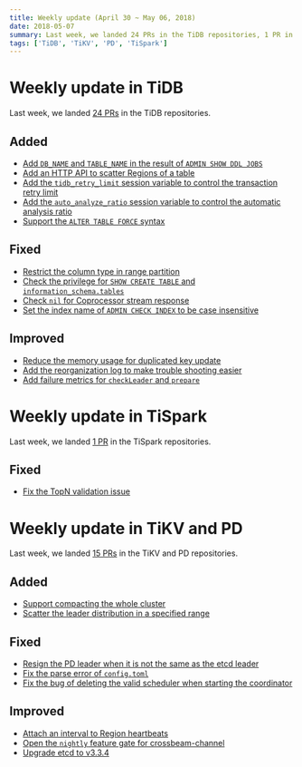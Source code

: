 ```yaml
---
title: Weekly update (April 30 ~ May 06, 2018)
date: 2018-05-07
summary: Last week, we landed 24 PRs in the TiDB repositories, 1 PR in the TiSpark repositories, and 15 PRs in the TiKV and PD repositories.
tags: ['TiDB', 'TiKV', 'PD', 'TiSpark']
---
```


# Weekly update in TiDB

Last week, we landed [24 PRs](https://github.com/pingcap/tidb/pulls?utf8=%E2%9C%93&q=is%3Apr+is%3Amerged+merged%3A2018-04-30..2018-05-06+) in the TiDB repositories.

## Added

- [Add `DB_NAME` and `TABLE_NAME` in the result of `ADMIN SHOW DDL JOBS`](https://github.com/pingcap/tidb/pull/6276)
- [Add an HTTP API to scatter Regions of a table](https://github.com/pingcap/tidb/pull/6378)
- [Add the `tidb_retry_limit` session variable to control the transaction retry limit](https://github.com/pingcap/tidb/pull/6369)
- [Add the `auto_analyze_ratio` session variable to control the automatic analysis ratio](https://github.com/pingcap/tidb/pull/6455)
- [Support the `ALTER TABLE FORCE` syntax](https://github.com/pingcap/tidb/pull/6476)

## Fixed

- [Restrict the column type in range partition](https://github.com/pingcap/tidb/pull/6339)
- [Check the privilege for `SHOW CREATE TABLE` and `information_schema.tables`](https://github.com/pingcap/tidb/pull/6426)
- [Check `nil` for Coprocessor stream response](https://github.com/pingcap/tidb/pull/6467)
- [Set the index name of `ADMIN CHECK INDEX` to be case insensitive](https://github.com/pingcap/tidb/pull/6477)

## Improved

- [Reduce the memory usage for duplicated key update](https://github.com/pingcap/tidb/pull/6337)
- [Add the reorganization log to make trouble shooting easier](https://github.com/pingcap/tidb/pull/6428)
- [Add failure metrics for `checkLeader` and `prepare`](https://github.com/pingcap/tidb/pull/6452)

# Weekly update in TiSpark

Last week, we landed [1 PR](https://github.com/pingcap/tispark/pulls?utf8=%E2%9C%93&q=is%3Apr+is%3Amerged+merged%3A2018-04-30..2018-05-06) in the TiSpark repositories.

## Fixed

- [Fix the TopN validation issue](https://github.com/pingcap/tispark/pull/343)

# Weekly update in TiKV and PD

Last week, we landed [15 PRs](https://github.com/search?p=2&q=repo%3Apingcap%2Ftikv+repo%3Apingcap%2Fpd+is%3Apr+is%3Amerged+merged%3A2018-04-30..2018-05-06&type=Issues&utf8=%E2%9C%93) in the TiKV and PD repositories.

## Added

- [Support compacting the whole cluster](https://github.com/pingcap/tikv/pull/2945)
- [Scatter the leader distribution in a specified range](https://github.com/pingcap/pd/pull/1037)

## Fixed

- [Resign the PD leader when it is not the same as the etcd leader](https://github.com/pingcap/pd/pull/1039)
- [Fix the parse error of `config.toml`](https://github.com/pingcap/pd/pull/1043)
- [Fix the bug of deleting the valid scheduler when starting the coordinator](https://github.com/pingcap/pd/pull/1045)

## Improved

- [Attach an interval to Region heartbeats](https://github.com/pingcap/tikv/pull/2965)
- [Open the `nightly` feature gate for crossbeam-channel](https://github.com/pingcap/tikv/pull/2995)
- [Upgrade etcd to v3.3.4](https://github.com/pingcap/pd/pull/1046)
